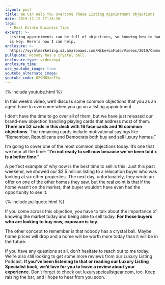 ```yaml
---
layout: post
title: We Can Help You Overcome These Listing Appointment Objections
date: 2019-12-12 17:28:30
tags:
  - Real Estate Business Tips
excerpt: >-
  Listing appointments can be full of objections, so knowing how to handle them
  is key. Here’s how I can help.
enclosure: >-
  https://vyralmarketing.s3.amazonaws.com/Mike+LaFido/Videos/2019/Common+Objections+to+Overcome+When+Going+On+A+Listing+Appointment+_+Luxury+Listing+Specialist.mp4
pullquote: Nobody has a crystal ball.
enclosure_type: video/mp4
enclosure_time:
use_youtube_image: true
youtube_alternate_image:
youtube_code: HZ9MN3xnIYw
---
```


{% include youtube.html %}

In this week’s video, we’ll discuss some common objections that you as an agent have to overcome when you go on a listing appointment.&nbsp;

I don’t have the time to go over all of them, but we have just released our brand-new objection handling playing cards that address most of them. **There are 52 cards in this deck with 16 face cards and 16 common objections.** The remaining cards include motivational sayings like “Remember, Republicans and Democrats both buy and sell luxury homes.”

I’m going to cover one of the most common objections today. It’s one that we hear all the time: **“I’m not ready to sell now because we’ve been told x is a better time.”&nbsp;**

A perfect example of why now is the best time to sell is this: Just this past weekend, we showed our $2.5 million listing to a relocation buyer who was looking at six other properties. The next day, unfortunately, they wrote an offer on one of the other homes they saw, but the real point is that if the home wasn’t on the market, that buyer wouldn’t have even had the opportunity to see it.&nbsp;

{% include pullquote.html %}

If you come across this objection, you have to talk about the importance of knowing the market today and being able to sell today. **For those buyers who are looking to buy now, exposure is key.&nbsp;**

The other concept to remember is that nobody has a crystal ball. Maybe home prices will drop and a home will be worth more today than it will be in the future.

If you have any questions at all, don’t hesitate to reach out to me today. We’re also still looking to get some more reviews from our Luxury Listing Podcast. **If you’ve been listening to that or reading our Luxury Listing Specialist book, we’d love for you to leave a review about your experience.** Don’t forget to check out [luxuryspeicalistgear.com](https://luxury-specialist-gear.myshopify.com/), too. Keep raising the bar, and I hope to hear from you soon.<br>&nbsp;

&nbsp;